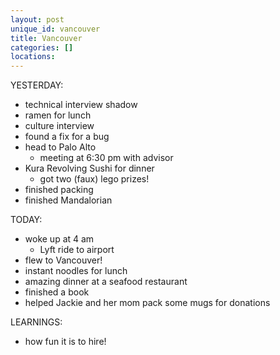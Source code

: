 ```yaml
---
layout: post
unique_id: vancouver
title: Vancouver
categories: []
locations: 
---
```


YESTERDAY:
* technical interview shadow
* ramen for lunch
* culture interview
* found a fix for a bug
* head to Palo Alto
  * meeting at 6:30 pm with advisor
* Kura Revolving Sushi for dinner
  * got two (faux) lego prizes!
* finished packing
* finished Mandalorian

TODAY:
* woke up at 4 am
  * Lyft ride to airport
* flew to Vancouver!
* instant noodles for lunch
* amazing dinner at a seafood restaurant
* finished a book
* helped Jackie and her mom pack some mugs for donations

LEARNINGS:
* how fun it is to hire!

